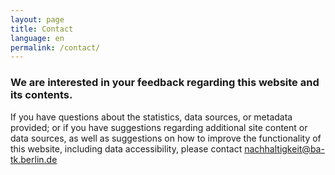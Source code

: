 ```yaml
---
layout: page
title: Contact
language: en
permalink: /contact/
---
```

### We are interested in your feedback regarding this website and its contents.


If you have questions about the statistics, data sources, or metadata provided; or if you have suggestions regarding additional site content or data sources, as well as suggestions on how to improve the functionality of this website, including data accessibility, please contact [nachhaltigkeit@ba-tk.berlin.de](mailto:{{nachhaltigkeit@ba-tk.berlin.de}})
